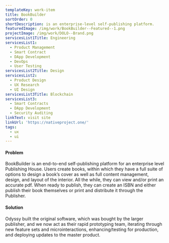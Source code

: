 ```yaml
---
templateKey: work-item
title: BookBuilder
sortOrder: 0
shortDescription: is an enterprise-level self-publishing platform.
featuredImage: /img/work/BookBuilder--Featured--1.png
projectImage: /img/work/DOLO--Brand.png
servicesList1Title: Engineering
servicesList1:
  - Product Management
  - Smart Contract
  - DApp Development
  - DevOps
  - User Testing
servicesList2Title: Design
servicesList2:
  - Product Design
  - UX Research
  - UI Design
servicesList3Title: Blockchain
servicesList3:
  - Smart Contracts
  - DApp Development
  - Security Auditing
linkText: visit site
linkUrl: 'https://nativeproject.one/'
tags:
  - ux
  - ui
---
```


#### Problem

BookBuilder is an end-to-end self-publishing platform for an enterprise level Publishing House. Users create books, within which they have a full suite of options to design a book’s cover as well as full content management, design, and layout of the interior. All the while, they can view and/or print an accurate pdf. When ready to publish, they can create an ISBN and either publish their book themselves or print and distribute it through the Publisher.

#### Solution

Odyssy built the original software, which was bought by the larger publisher, and we now act as their rapid prototyping team, iterating through new feature sets and microinteractions, enhancing/testing for production, and deploying updates to the master product.
